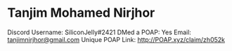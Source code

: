 # Tanjim Mohamed Nirjhor

Discord Username: SiliconJelly#2421
DMed a POAP: Yes
Email: tanjimnirjhor@gmail.com
Unique POAP Link: http://POAP.xyz/claim/zh052k